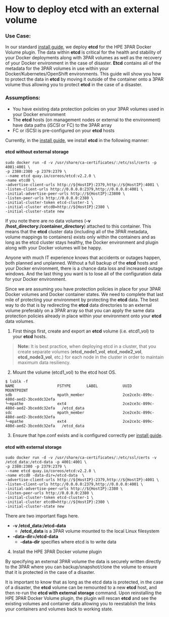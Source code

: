 # How to deploy etcd with an external volume

### Use Case:

In our standard [install guide](https://github.com/budhac/python-hpedockerplugin/blob/master/docs/quick_start_guide.md), we deploy **etcd** for the HPE 3PAR Docker Volume plugin. The data within **etcd** is critical for the health and stability of your Docker deployments along with 3PAR volumes as well as the recovery of your Docker environment in the case of disaster. **Etcd** contains all of the metadata for the 3PAR volumes in use within your Docker/Kubernetes/OpenShift environments. This guide will show you how to protect the data in **etcd** by moving it outside of the container onto a 3PAR volume thus allowing you to protect **etcd** in the case of a disaster.

### Assumptions:
* You have existing data protection policies on your 3PAR volumes used in your Docker environment
* The **etcd** hosts (on management nodes or external to the environment) have data paths (iSCSI or FC) to the 3PAR array
* FC or iSCSI is pre-configured on your **etcd** hosts

Currently, in the [install guide](https://github.com/budhac/python-hpedockerplugin/blob/master/docs/quick_start_guide.md), we install **etcd** in the following manner:

#### etcd without external storage

```
sudo docker run -d -v /usr/share/ca-certificates/:/etc/ssl/certs -p 4001:4001 \
-p 2380:2380 -p 2379:2379 \
--name etcd quay.io/coreos/etcd:v2.2.0 \
-name etcd0 \
-advertise-client-urls http://${HostIP}:2379,http://${HostIP}:4001 \
-listen-client-urls http://0.0.0.0:2379,http://0.0.0.0:4001 \
-initial-advertise-peer-urls http://${HostIP}:23800 \
-listen-peer-urls http://0.0.0.0:2380 \
-initial-cluster-token etcd-cluster-1 \
-initial-cluster etcd0=http://${HostIP}:2380 \
-initial-cluster-state new
```

If you note there are no data volumes (**-v /host_directory:/container_directory**) attached to this container. This means that the **etcd** cluster data (including all of the 3PAR metadata, volume mappings to containers) exists only within the containers and as long as the etcd cluster stays healthy, the Docker environment and plugin along with your Docker volumes will be happy.

Anyone with much IT experience knows that accidents or outages happen, both planned and unplanned. Without a full backup of the **etcd** hosts and your Docker environment, there is a chance data loss and increased outage windows. And the last thing you want is to lose all of the configuration data for your Docker environment.

Since we are assuming you have protection policies in place for your 3PAR Docker volumes and Docker container states. We need to complete that last mile of protecting your environment by protecting the **etcd** data. The best way to do that is by redirecting the **etcd** data directories to an external volume preferably on a 3PAR array so that you can apply the same data protection policies already in place within your environment onto your **etcd** data volumes.

1. First things first, create and export an **etcd** volume (i.e. etcd1_vol) to your **etcd** hosts.

>**Note:** It is best practice, when deploying etcd in a cluster, that you create separate volumes (**etcd_node1_vol**, **etcd_node2_vol**, **etcd_node3_vol**, etc.) for each node in the cluster in order to maintain maximum data resiliency.

2. Mount the volume (etcd1_vol) to the etcd host OS.

```
$ lsblk -f
NAME                   FSTYPE       LABEL           UUID                                   MOUNTPOINT
sdb                    mpath_member                 2ce2ce3c-899c-480d-aed2-3bceddc32efa
└─mpathe               ext4                         2ce2ce3c-899c-480d-aed2-3bceddc32efa   /etcd_data
sdc                    mpath_member                 2ce2ce3c-899c-480d-aed2-3bceddc32efa
└─mpathe               ext4                         2ce2ce3c-899c-480d-aed2-3bceddc32efa   /etcd_data
```

3. Ensure that hpe.conf exists and is configured correctly per [install guide](https://github.com/budhac/python-hpedockerplugin/blob/master/docs/quick_start_guide.md).

#### etcd with external storage

```
sudo docker run -d -v /usr/share/ca-certificates/:/etc/ssl/certs -v /etcd_data:/etcd-data -p 4001:4001 \
-p 2380:2380 -p 2379:2379 \
--name etcd quay.io/coreos/etcd:v2.2.0 \
-name etcd0 -data-dir=/etcd-data  \
-advertise-client-urls http://${HostIP}:2379,http://${HostIP}:4001 \
-listen-client-urls http://0.0.0.0:2379,http://0.0.0.0:4001 \
-initial-advertise-peer-urls http://${HostIP}:2380 \
-listen-peer-urls http://0.0.0.0:2380 \
-initial-cluster-token etcd-cluster-1 \
-initial-cluster etcd0=http://${HostIP}:2380 \
-initial-cluster-state new
```

There are two important flags here.

* **-v /etcd_data:/etcd-data**    
  * **/etcd_data** is a 3PAR volume mounted to the local Linux filesystem
* **-data-dir=/etcd-data**    
  * **-data-dir** specifies where etcd is to write data

4. Install the HPE 3PAR Docker volume plugin

By specifying an external 3PAR volume the data is securely written directly to the 3PAR where you can backup/snapshot/clone the volume to ensure that it is protected in the case of a disaster.

It is important to know that as long as the etcd data is protected, in the case of a disaster, the **etcd** volume can be remounted to a new **etcd** host, and then re-run the **etcd with external storage** command. Upon reinstalling the HPE 3PAR Docker Volume plugin, the plugin will rescan **etcd** and see the existing volumes and container data allowing you to reestablish the links your containers and volumes back to working state.
